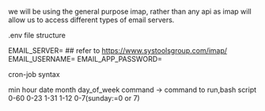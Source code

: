 we will be using the general purpose imap, rather than any api as imap will allow us to access different types of email servers.

.env file structure

EMAIL_SERVER=  ## refer to https://www.systoolsgroup.com/imap/
EMAIL_USERNAME=
EMAIL_APP_PASSWORD=

cron-job syntax
 
min   hour  date  month  day_of_week command -> command to run,bash script
0-60  0-23  1-31   1-12   0-7(sunday:=0 or 7)